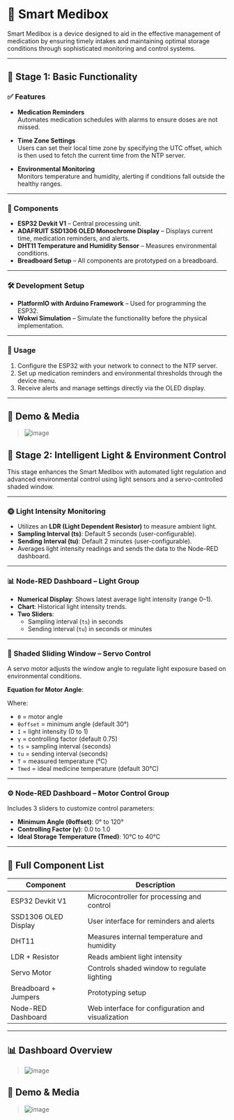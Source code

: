 # 💊 Smart Medibox

Smart Medibox is a device designed to aid in the effective management of medication by ensuring timely intakes and maintaining optimal storage conditions through sophisticated monitoring and control systems.

---

## 🚦 Stage 1: Basic Functionality

### ✅ Features

- **Medication Reminders**  
  Automates medication schedules with alarms to ensure doses are not missed.

- **Time Zone Settings**  
  Users can set their local time zone by specifying the UTC offset, which is then used to fetch the current time from the NTP server.

- **Environmental Monitoring**  
  Monitors temperature and humidity, alerting if conditions fall outside the healthy ranges.

---

### 🔩 Components

- **ESP32 Devkit V1** – Central processing unit.
- **ADAFRUIT SSD1306 OLED Monochrome Display** – Displays current time, medication reminders, and alerts.
- **DHT11 Temperature and Humidity Sensor** – Measures environmental conditions.
- **Breadboard Setup** – All components are prototyped on a breadboard.

---

### 🛠️ Development Setup

- **PlatformIO with Arduino Framework** – Used for programming the ESP32.
- **Wokwi Simulation** – Simulate the functionality before the physical implementation.

---

### 🚀 Usage

1. Configure the ESP32 with your network to connect to the NTP server.
2. Set up medication reminders and environmental thresholds through the device menu.
3. Receive alerts and manage settings directly via the OLED display.

---
## 📸 Demo & Media

>![image](https://github.com/user-attachments/assets/665347aa-9352-4441-90d6-ec289cd675a5)


## 🌟 Stage 2: Intelligent Light & Environment Control

This stage enhances the Smart Medibox with automated light regulation and advanced environmental control using light sensors and a servo-controlled shaded window.

---

### 🌞 Light Intensity Monitoring

- Utilizes an **LDR (Light Dependent Resistor)** to measure ambient light.
- **Sampling Interval (ts)**: Default 5 seconds (user-configurable).
- **Sending Interval (tu)**: Default 2 minutes (user-configurable).
- Averages light intensity readings and sends the data to the Node-RED dashboard.

---

### 📊 Node-RED Dashboard – Light Group

- **Numerical Display**: Shows latest average light intensity (range 0–1).
- **Chart**: Historical light intensity trends.
- **Two Sliders**:
  - Sampling interval (`ts`) in seconds
  - Sending interval (`tu`) in seconds or minutes

---

### 🤖 Shaded Sliding Window – Servo Control

A servo motor adjusts the window angle to regulate light exposure based on environmental conditions.

**Equation for Motor Angle**:


Where:

- `θ` = motor angle  
- `θoffset` = minimum angle (default 30°)  
- `I` = light intensity (0 to 1)  
- `γ` = controlling factor (default 0.75)  
- `ts` = sampling interval (seconds)  
- `tu` = sending interval (seconds)  
- `T` = measured temperature (°C)  
- `Tmed` = ideal medicine temperature (default 30°C)

---

### ⚙️ Node-RED Dashboard – Motor Control Group

Includes 3 sliders to customize control parameters:

- **Minimum Angle (θoffset)**: 0° to 120°
- **Controlling Factor (γ)**: 0.0 to 1.0
- **Ideal Storage Temperature (Tmed)**: 10°C to 40°C

---

## 🔩 Full Component List

| Component                     | Description                                      |
|------------------------------|--------------------------------------------------|
| ESP32 Devkit V1              | Microcontroller for processing and control       |
| SSD1306 OLED Display         | User interface for reminders and alerts          |
| DHT11                        | Measures internal temperature and humidity       |
| LDR + Resistor               | Reads ambient light intensity                    |
| Servo Motor                  | Controls shaded window to regulate lighting      |
| Breadboard + Jumpers         | Prototyping setup                                |
| Node-RED Dashboard           | Web interface for configuration and visualization|

---

## 📊 Dashboard Overview

> ![image](https://github.com/user-attachments/assets/cd56535f-d555-4b16-8039-16256b9efac1)



## 📸 Demo & Media

> ![image](https://github.com/user-attachments/assets/e12bbdf4-674d-4b08-b1b8-d304eecc83c4)



